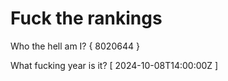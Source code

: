 # Fuck the rankings

Who the hell am I?
{ 8020644 }

What fucking year is it?
[ 2024-10-08T14:00:00Z ]
